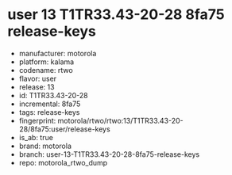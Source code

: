 # user 13 T1TR33.43-20-28 8fa75 release-keys
- manufacturer: motorola
- platform: kalama
- codename: rtwo
- flavor: user
- release: 13
- id: T1TR33.43-20-28
- incremental: 8fa75
- tags: release-keys
- fingerprint: motorola/rtwo/rtwo:13/T1TR33.43-20-28/8fa75:user/release-keys
- is_ab: true
- brand: motorola
- branch: user-13-T1TR33.43-20-28-8fa75-release-keys
- repo: motorola_rtwo_dump
